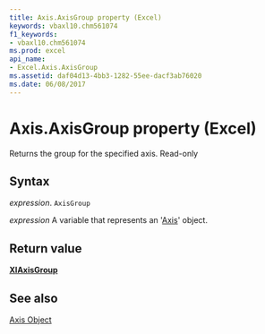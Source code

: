 ```yaml
---
title: Axis.AxisGroup property (Excel)
keywords: vbaxl10.chm561074
f1_keywords:
- vbaxl10.chm561074
ms.prod: excel
api_name:
- Excel.Axis.AxisGroup
ms.assetid: daf04d13-4bb3-1282-55ee-dacf3ab76020
ms.date: 06/08/2017
---
```



# Axis.AxisGroup property (Excel)

Returns the group for the specified axis. Read-only


## Syntax

 _expression_. `AxisGroup`

 _expression_ A variable that represents an '[Axis](Excel.Axis(object).md)' object.


## Return value

 **[XlAxisGroup](Excel.XlAxisGroup.md)**


## See also


[Axis Object](Excel.Axis(object).md)

